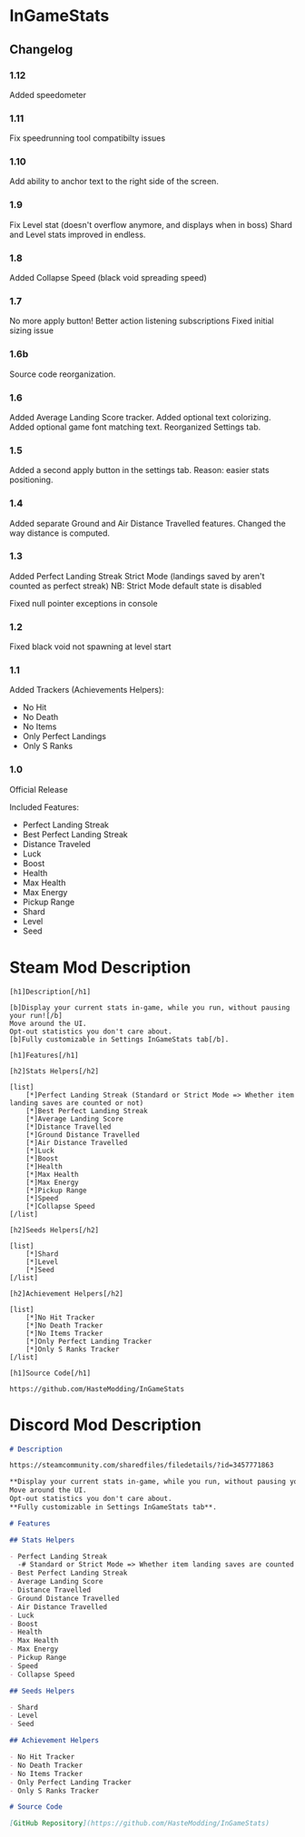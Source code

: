 # InGameStats

## Changelog

### 1.12

Added speedometer

### 1.11

Fix speedrunning tool compatibilty issues

### 1.10

Add ability to anchor text to the right side of the screen.

### 1.9

Fix Level stat (doesn't overflow anymore, and displays when in boss)
Shard and Level stats improved in endless.

### 1.8

Added Collapse Speed (black void spreading speed)

### 1.7

No more apply button!
Better action listening subscriptions
Fixed initial sizing issue

### 1.6b

Source code reorganization.

### 1.6

Added Average Landing Score tracker.
Added optional text colorizing.
Added optional game font matching text.
Reorganized Settings tab.

### 1.5

Added a second apply button in the settings tab.
Reason: easier stats positioning.

### 1.4

Added separate Ground and Air Distance Travelled features.
Changed the way distance is computed.

### 1.3

Added Perfect Landing Streak Strict Mode (landings saved by aren't counted as perfect streak)
NB: Strict Mode default state is disabled

Fixed null pointer exceptions in console

### 1.2

Fixed black void not spawning at level start

### 1.1

Added Trackers (Achievements Helpers):
- No Hit
- No Death
- No Items
- Only Perfect Landings
- Only S Ranks

### 1.0

Official Release

Included Features:
- Perfect Landing Streak
- Best Perfect Landing Streak
- Distance Traveled
- Luck
- Boost
- Health
- Max Health
- Max Energy
- Pickup Range
- Shard
- Level
- Seed

# Steam Mod Description

```
[h1]Description[/h1]

[b]Display your current stats in-game, while you run, without pausing your run![/b]
Move around the UI.
Opt-out statistics you don't care about.
[b]Fully customizable in Settings InGameStats tab[/b].

[h1]Features[/h1]

[h2]Stats Helpers[/h2]

[list]
    [*]Perfect Landing Streak (Standard or Strict Mode => Whether item landing saves are counted or not)
    [*]Best Perfect Landing Streak
    [*]Average Landing Score
    [*]Distance Travelled
    [*]Ground Distance Travelled
    [*]Air Distance Travelled
    [*]Luck
    [*]Boost
    [*]Health
    [*]Max Health
    [*]Max Energy
    [*]Pickup Range
    [*]Speed
    [*]Collapse Speed
[/list]

[h2]Seeds Helpers[/h2]

[list]
    [*]Shard
    [*]Level
    [*]Seed
[/list]

[h2]Achievement Helpers[/h2]

[list]
    [*]No Hit Tracker
    [*]No Death Tracker
    [*]No Items Tracker
    [*]Only Perfect Landing Tracker
    [*]Only S Ranks Tracker
[/list]

[h1]Source Code[/h1]

https://github.com/HasteModding/InGameStats
```

# Discord Mod Description

```md
# Description

https://steamcommunity.com/sharedfiles/filedetails/?id=3457771863

**Display your current stats in-game, while you run, without pausing your run**!  
Move around the UI.  
Opt-out statistics you don't care about.  
**Fully customizable in Settings InGameStats tab**.  

# Features

## Stats Helpers

- Perfect Landing Streak
  -# Standard or Strict Mode => Whether item landing saves are counted or not
- Best Perfect Landing Streak
- Average Landing Score
- Distance Travelled
- Ground Distance Travelled
- Air Distance Travelled
- Luck
- Boost
- Health
- Max Health
- Max Energy
- Pickup Range
- Speed
- Collapse Speed

## Seeds Helpers

- Shard
- Level
- Seed

## Achievement Helpers

- No Hit Tracker
- No Death Tracker
- No Items Tracker
- Only Perfect Landing Tracker
- Only S Ranks Tracker

# Source Code

[GitHub Repository](https://github.com/HasteModding/InGameStats)
```
